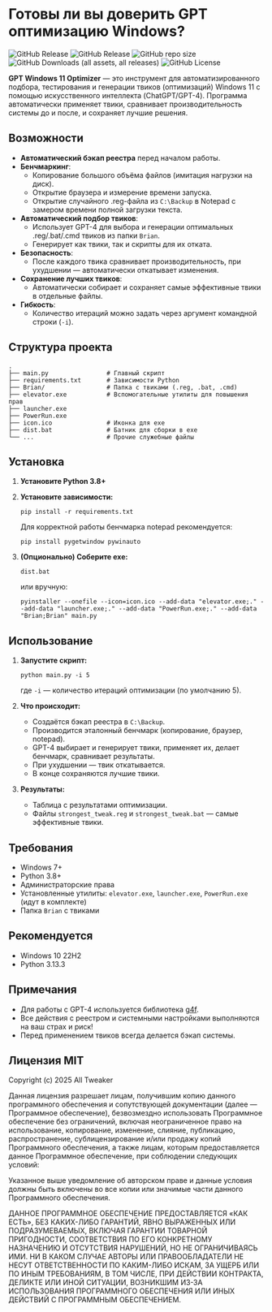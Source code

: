 # Готовы ли вы доверить GPT оптимизацию Windows?

![GitHub Release](https://img.shields.io/github/v/release/anton18-png/AI-Tweaker?style=for-the-badge)
![GitHub Release](https://img.shields.io/github/v/release/xtekky/gpt4free?style=for-the-badge&label=GPT4FREE)
![GitHub repo size](https://img.shields.io/github/repo-size/anton18-png/AI-Tweaker?style=for-the-badge)
![GitHub Downloads (all assets, all releases)](https://img.shields.io/github/downloads/anton18-png/AI-Tweaker/total?style=for-the-badge)
![GitHub License](https://img.shields.io/github/license/anton18-png/All-Tweaker?style=for-the-badge)

**GPT Windows 11 Optimizer** — это инструмент для автоматизированного подбора, тестирования и генерации твиков (оптимизаций) Windows 11 с помощью искусственного интеллекта (ChatGPT/GPT-4). Программа автоматически применяет твики, сравнивает производительность системы до и после, и сохраняет лучшие решения.

## Возможности

- **Автоматический бэкап реестра** перед началом работы.
- **Бенчмаркинг**:  
  - Копирование большого объёма файлов (имитация нагрузки на диск).
  - Открытие браузера и измерение времени запуска.
  - Открытие случайного .reg-файла из `C:\Backup` в Notepad с замером времени полной загрузки текста.
- **Автоматический подбор твиков**:  
  - Использует GPT-4 для выбора и генерации оптимальных .reg/.bat/.cmd твиков из папки `Brian`.
  - Генерирует как твики, так и скрипты для их отката.
- **Безопасность**:  
  - После каждого твика сравнивает производительность, при ухудшении — автоматически откатывает изменения.
- **Сохранение лучших твиков**:  
  - Автоматически собирает и сохраняет самые эффективные твики в отдельные файлы.
- **Гибкость**:  
  - Количество итераций можно задать через аргумент командной строки (`-i`).

## Структура проекта

```
.
├── main.py                # Главный скрипт
├── requirements.txt       # Зависимости Python
├── Brian/                 # Папка с твиками (.reg, .bat, .cmd)
├── elevator.exe           # Вспомогательные утилиты для повышения прав
├── launcher.exe
├── PowerRun.exe
├── icon.ico               # Иконка для exe
├── dist.bat               # Батник для сборки в exe
└── ...                    # Прочие служебные файлы
```

## Установка

1. **Установите Python 3.8+**  
2. **Установите зависимости:**
   ```
   pip install -r requirements.txt
   ```
   Для корректной работы бенчмарка notepad рекомендуется:
   ```
   pip install pygetwindow pywinauto
   ```

3. **(Опционально) Соберите exe:**
   ```
   dist.bat
   ```
   или вручную:
   ```
   pyinstaller --onefile --icon=icon.ico --add-data "elevator.exe;." --add-data "launcher.exe;." --add-data "PowerRun.exe;." --add-data "Brian;Brian" main.py
   ```

## Использование

1. **Запустите скрипт:**
   ```
   python main.py -i 5
   ```
   где `-i` — количество итераций оптимизации (по умолчанию 5).

2. **Что происходит:**
   - Создаётся бэкап реестра в `C:\Backup`.
   - Производится эталонный бенчмарк (копирование, браузер, notepad).
   - GPT-4 выбирает и генерирует твики, применяет их, делает бенчмарк, сравнивает результаты.
   - При ухудшении — твик откатывается.
   - В конце сохраняются лучшие твики.

3. **Результаты:**
   - Таблица с результатами оптимизации.
   - Файлы `strongest_tweak.reg` и `strongest_tweak.bat` — самые эффективные твики.

## Требования

- Windows 7+
- Python 3.8+
- Администраторские права
- Установленные утилиты: `elevator.exe`, `launcher.exe`, `PowerRun.exe` (идут в комплекте)
- Папка `Brian` с твиками

## Рекомендуется

- Windows 10 22H2
- Python 3.13.3

## Примечания

- Для работы с GPT-4 используется библиотека [g4f](https://github.com/xtekky/gpt4free).
- Все действия с реестром и системными настройками выполняются на ваш страх и риск!
- Перед применением твиков всегда делается бэкап системы.

## Лицензия MIT

Copyright (c) 2025 All Tweaker

Данная лицензия разрешает лицам, получившим копию данного программного обеспечения и сопутствующей документации (далее — Программное обеспечение), безвозмездно использовать Программное обеспечение без ограничений, включая неограниченное право на использование, копирование, изменение, слияние, публикацию, распространение, сублицензирование и/или продажу копий Программного обеспечения, а также лицам, которым предоставляется данное Программное обеспечение, при соблюдении следующих условий:

Указанное выше уведомление об авторском праве и данные условия должны быть включены во все копии или значимые части данного Программного обеспечения.

ДАННОЕ ПРОГРАММНОЕ ОБЕСПЕЧЕНИЕ ПРЕДОСТАВЛЯЕТСЯ «КАК ЕСТЬ», БЕЗ КАКИХ-ЛИБО ГАРАНТИЙ, ЯВНО ВЫРАЖЕННЫХ ИЛИ ПОДРАЗУМЕВАЕМЫХ, ВКЛЮЧАЯ ГАРАНТИИ ТОВАРНОЙ ПРИГОДНОСТИ, СООТВЕТСТВИЯ ПО ЕГО КОНКРЕТНОМУ НАЗНАЧЕНИЮ И ОТСУТСТВИЯ НАРУШЕНИЙ, НО НЕ ОГРАНИЧИВАЯСЬ ИМИ. НИ В КАКОМ СЛУЧАЕ АВТОРЫ ИЛИ ПРАВООБЛАДАТЕЛИ НЕ НЕСУТ ОТВЕТСТВЕННОСТИ ПО КАКИМ-ЛИБО ИСКАМ, ЗА УЩЕРБ ИЛИ ПО ИНЫМ ТРЕБОВАНИЯМ, В ТОМ ЧИСЛЕ, ПРИ ДЕЙСТВИИ КОНТРАКТА, ДЕЛИКТЕ ИЛИ ИНОЙ СИТУАЦИИ, ВОЗНИКШИМ ИЗ-ЗА ИСПОЛЬЗОВАНИЯ ПРОГРАММНОГО ОБЕСПЕЧЕНИЯ ИЛИ ИНЫХ ДЕЙСТВИЙ С ПРОГРАММНЫМ ОБЕСПЕЧЕНИЕМ.
